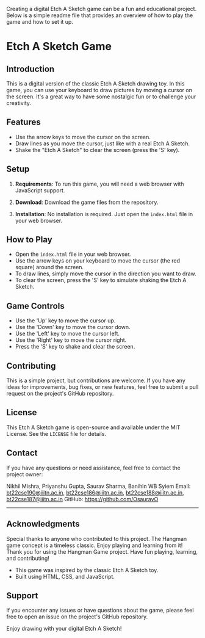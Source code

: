 Creating a digital Etch A Sketch game can be a fun and educational project. Below is a simple readme file that provides an overview of how to play the game and how to set it up.

# Etch A Sketch Game

## Introduction
This is a digital version of the classic Etch A Sketch drawing toy. In this game, you can use your keyboard to draw pictures by moving a cursor on the screen. It's a great way to have some nostalgic fun or to challenge your creativity.

## Features
- Use the arrow keys to move the cursor on the screen.
- Draw lines as you move the cursor, just like with a real Etch A Sketch.
- Shake the "Etch A Sketch" to clear the screen (press the 'S' key).

## Setup
1. **Requirements**: To run this game, you will need a web browser with JavaScript support.

2. **Download**: Download the game files from the repository.

3. **Installation**: No installation is required. Just open the `index.html` file in your web browser.

## How to Play
- Open the `index.html` file in your web browser.
- Use the arrow keys on your keyboard to move the cursor (the red square) around the screen.
- To draw lines, simply move the cursor in the direction you want to draw.
- To clear the screen, press the 'S' key to simulate shaking the Etch A Sketch.

## Game Controls
- Use the 'Up' key to move the cursor up.
- Use the 'Down' key to move the cursor down.
- Use the 'Left' key to move the cursor left.
- Use the 'Right' key to move the cursor right.
- Press the 'S' key to shake and clear the screen.

## Contributing
This is a simple project, but contributions are welcome. If you have any ideas for improvements, bug fixes, or new features, feel free to submit a pull request on the project's GitHub repository.

## License
This Etch A Sketch game is open-source and available under the MIT License. See the `LICENSE` file for details.
## Contact
If you have any questions or need assistance, feel free to contact the project owner:

Nikhil Mishra, Priyanshu Gupta, Saurav Sharma, Banihin WB Syiem
Email: bt22cse190@iiitn.ac.in, bt22cse186@iiitn.ac.in, bt22cse188@iiitn.ac.in, bt22cse187@iiitn.ac.in
GitHub: https://github.com/OsauravO

_____________________
## Acknowledgments
Special thanks to anyone who contributed to this project.
The Hangman game concept is a timeless classic. Enjoy playing and learning from it!
Thank you for using the Hangman Game project. Have fun playing, learning, and contributing!
- This game was inspired by the classic Etch A Sketch toy.
- Built using HTML, CSS, and JavaScript.

## Support
If you encounter any issues or have questions about the game, please feel free to open an issue on the project's GitHub repository.

Enjoy drawing with your digital Etch A Sketch!
